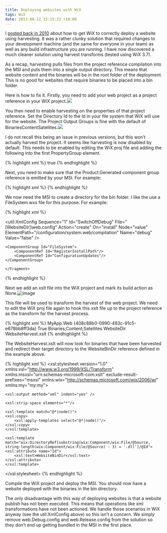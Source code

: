 ```yaml
---
title: Deploying websites with WiX
tags: WiX
date: 2013-08-12 15:15:23 +10:00
---
```


I [posted back in 2010][0] about how to get WiX to correctly deploy a website using harvesting. It was a rather clunky solution that required changes to your development machine (and the same for everyone in your team) as well as any build infrastructure you are running. I have now discovered a much cleaner solution using harvest transforms (tested using WiX 3.7).

As a recap, harvesting pulls files from the project reference compilation into the MSI and puts them into a single output directory. This means that website content and the binaries will be in the root folder of the deployment. This is no good for websites that require binaries to be placed into a bin folder. 

<!--more-->

Here is how to fix it. Firstly, you need to add your web project as a project reference in your WiX project.![][1]

You then need to enable harvesting on the properties of that project reference. Set the Directory Id to the Id in your file system that WiX will use for the website. The Project Output Groups is fine with the default of BinariesContentSatellites.![][2]

I do not recall this being an issue in previous versions, but this won’t actually harvest the project. It seems like harvesting is now disabled by default. This needs to be enabled by editing the WiX proj file and adding the following into the first PropertyGroup element.

{% highlight xml %}
<EnableProjectHarvesting>true</EnableProjectHarvesting>
{% endhighlight %}

Next, you need to make sure that the Product.Generated component group reference is emitted by your MSI. For example:

{% highlight xml %}
<Feature Id="ProductFeature"
            Title="$(var.ShortProductName)"
            Level="1"
            ConfigurableDirectory="INSTALLDIR"
            AllowAdvertise="no"
            InstallDefault="local"
            Absent="disallow"
            Display="expand">
    <ComponentGroupRef Id="Product.Generated" />
</Feature>
{% endhighlight %}

We now need the MSI to create a directory for the bin folder. I like the use a FileSystem.wxs file for this purpose. For example:

{% highlight xml %}
<?xml version="1.0"
        encoding="utf-8"?>
<?include Definitions.wxi ?>
    
<Wix xmlns="http://schemas.microsoft.com/wix/2006/wi"
        xmlns:util="http://schemas.microsoft.com/wix/UtilExtension">
    <Fragment>
    <Directory Id="TARGETDIR"
                Name="SourceDir">
        <Directory Id="ProgramFilesFolder">
        <Directory Id="ProgramFilesCompany"
                    Name="$(var.CompanyName)">
            <Directory Id="INSTALLDIR"
                        Name="$(var.ShortProductName)">
            <Directory Id="WebsiteDir"
                        Name="Website">
                <Component Id="RegisterInstallPath"
                            Guid="127AC02A-79B9-590E-BDC4-4730E6366533">
                <RemoveFolder Id="RemoveProgramFilesCompany"
                                Directory="ProgramFilesCompany"
                                On="uninstall" />
                <RegistryValue Id="StoreInstallLocation"
                                Root='HKLM'
                                Key='Software\$(var.CompanyName)\$(var.ShortProductName)'
                                Name='InstallDir'
                                Action='write'
                                Type='string'
                                Value='[INSTALLDIR]' />
                </Component>
                <Component Id="ConfigurationUpdates" Guid="2C6E52CC-3492-4483-B5DE-FECC4F529FCA">
                <CreateFolder />
                <util:XmlConfig Sequence="1"
                                Id="SwitchOffDebug"
                                File="[WebsiteDir]\web.config"
                                Action="create"
                                On="install"
                                Node="value"
                                ElementPath="/configuration/system.web/compilation"
                                Name="debug"
                                Value="false" />
                </Component>
                <Directory Id="WebsiteBinDir"
                            Name="bin">
                </Directory>
            </Directory>
            <Directory Id="DatabaseDir"
                        Name="Database">
            </Directory>
            </Directory>
        </Directory>
        </Directory>
    </Directory>
    
    <ComponentGroup Id="FileSystem">
        <ComponentRef Id="RegisterInstallPath"/>
        <ComponentRef Id="ConfigurationUpdates"/>
    </ComponentGroup>
        
    </Fragment>
</Wix>
{% endhighlight %}

Next we add an xslt file into the WiX project and mark its build action as None.![image][3]

This file will be used to transform the harvest of the web project. We need to edit the WiX proj file again to hook this xslt file up to the project reference as the transform for the harvest process.

{% highlight xml %}
<ProjectReference Include="..\MyApp.Web\MyApp.Web.csproj">
    <Name>MyApp.Web</Name>
    <Project>{408c88b0-0990-483c-91c5-e678bb8ff3da}</Project>
    <Private>True</Private>
    <RefProjectOutputGroups>Binaries;Content;Satellites</RefProjectOutputGroups>
    <RefTargetDir>WebsiteDir</RefTargetDir>
    <Transforms>WebsiteHarvest.xslt</Transforms>
</ProjectReference>
{% endhighlight %}

The WebsiteHarvest.xslt will now look for binaries that have been harvested and redirect their target directory to the WebsiteBinDir reference defined in the example above.

{% highlight xml %}
<xsl:stylesheet version="1.0"
            xmlns:xsl="http://www.w3.org/1999/XSL/Transform"
            xmlns:msxsl="urn:schemas-microsoft-com:xslt"
            exclude-result-prefixes="msxsl"
            xmlns:wix="http://schemas.microsoft.com/wix/2006/wi"
            xmlns:my="my:my">
    
    <xsl:output method="xml" indent="yes" />
    
    <xsl:strip-space elements="*"/>
    
    <xsl:template match="@*|node()">
    <xsl:copy>
        <xsl:apply-templates select="@*|node()"/>
    </xsl:copy>
    </xsl:template>
    
    <xsl:template match="wix:DirectoryRef[substring(wix:Component/wix:File/@Source, string-length(wix:Component/wix:File/@Source) - 3) = '.dll']/@Id">
    <xsl:attribute name="Id">
        <xsl:text>WebsiteBinDir</xsl:text>
    </xsl:attribute>
    </xsl:template>
</xsl:stylesheet>
{% endhighlight %}

Compile the WiX project and deploy the MSI. You should now have a website deployed with the binaries in the bin directory. 

The only disadvantage with this way of deploying websites is that a website publish has not been executed. This means that operations like xml transformations have not been actioned. We handle those scenarios in WiX anyway (see the util:XmlConfig above) so this isn’t a concern. We simply remove web.Debug.config and web.Release.config from the solution so they don’t end up getting bundled in the MSI in the first place.

[0]: /2010/06/22/wix-heat-extension-to-deploy-web-projects-to-the-bin-directory/
[1]: /files/image_13.png
[2]: /files/ScreenShot023.png
[3]: /files/image_157.png
